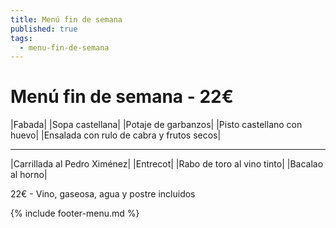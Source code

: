 ```yaml
---
title: Menú fin de semana
published: true
tags:
  - menu-fin-de-semana
---
```


# Menú fin de semana - 22€

|Fabada|
|Sopa castellana|
|Potaje de garbanzos|
|Pisto castellano con huevo|
|Ensalada con rulo de cabra y frutos secos|

------

|Carrillada al Pedro Ximénez|
|Entrecot|
|Rabo de toro al vino tinto|
|Bacalao al horno|

22€ - Vino, gaseosa, agua y postre incluidos

{% include footer-menu.md %}
